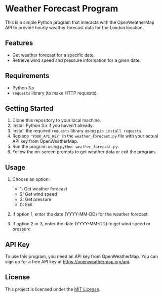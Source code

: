 # Weather Forecast Program

This is a simple Python program that interacts with the OpenWeatherMap API to provide hourly weather forecast data for the London location.

## Features

- Get weather forecast for a specific date.
- Retrieve wind speed and pressure information for a given date.

## Requirements

- Python 3.x
- `requests` library (to make HTTP requests)

## Getting Started

1. Clone this repository to your local machine.
2. Install Python 3.x if you haven't already.
3. Install the required `requests` library using `pip install requests`.
4. Replace `'YOUR_API_KEY'` in the `weather_forecast.py` file with your actual API key from OpenWeatherMap.
5. Run the program using `python weather_forecast.py`.
6. Follow the on-screen prompts to get weather data or exit the program.

## Usage

1. Choose an option:
   - 1: Get weather forecast
   - 2: Get wind speed
   - 3: Get pressure
   - 0: Exit

2. If option 1, enter the date (YYYY-MM-DD) for the weather forecast.
3. If option 2 or 3, enter the date (YYYY-MM-DD) to get wind speed or pressure.

## API Key

To use this program, you need an API key from OpenWeatherMap. You can sign up for a free API key at https://openweathermap.org/api.

## License

This project is licensed under the [MIT License](LICENSE).
